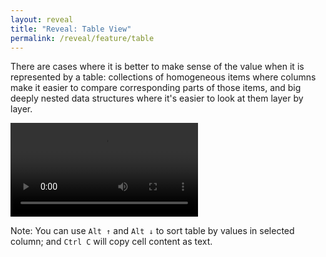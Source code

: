 ```yaml
---
layout: reveal
title: "Reveal: Table View"
permalink: /reveal/feature/table
---
```

There are cases where it is better to make sense of the value when it is represented by a table: collections of homogeneous items where columns make it easier to compare corresponding parts of those items, and big deeply nested data structures where it's easier to look at them layer by layer.

<video controls><source src="/assets/reveal/table.mp4" type="video/mp4"></source></video>

Note: You can use `Alt ↑` and `Alt ↓` to sort table by values in selected column; and `Ctrl C` will copy cell content as text.
